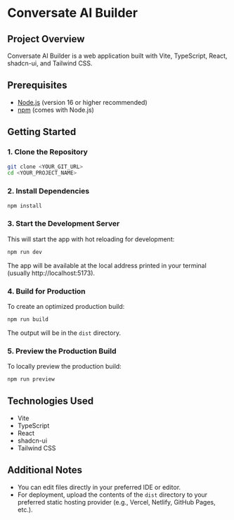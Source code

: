 # Conversate AI Builder

## Project Overview

Conversate AI Builder is a web application built with Vite, TypeScript, React, shadcn-ui, and Tailwind CSS.

## Prerequisites

- [Node.js](https://nodejs.org/) (version 16 or higher recommended)
- [npm](https://www.npmjs.com/) (comes with Node.js)

## Getting Started

### 1. Clone the Repository

```sh
git clone <YOUR_GIT_URL>
cd <YOUR_PROJECT_NAME>
```

### 2. Install Dependencies

```sh
npm install
```

### 3. Start the Development Server

This will start the app with hot reloading for development:

```sh
npm run dev
```

The app will be available at the local address printed in your terminal (usually http://localhost:5173).

### 4. Build for Production

To create an optimized production build:

```sh
npm run build
```

The output will be in the `dist` directory.

### 5. Preview the Production Build

To locally preview the production build:

```sh
npm run preview
```

## Technologies Used

- Vite
- TypeScript
- React
- shadcn-ui
- Tailwind CSS

## Additional Notes

- You can edit files directly in your preferred IDE or editor.
- For deployment, upload the contents of the `dist` directory to your preferred static hosting provider (e.g., Vercel, Netlify, GitHub Pages, etc.).
